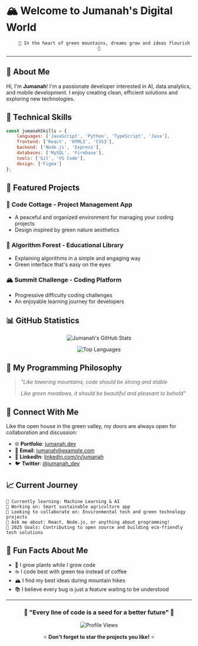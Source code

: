 # 🏔️ Welcome to Jumanah's Digital World

<div align="center">
  
```
    🌿 In the heart of green mountains, dreams grow and ideas flourish 🌿
```

</div>

---

## 🌱 About Me

Hi, I'm **Jumanah**! I'm a passionate developer interested in AI, data analytics, and mobile development. I enjoy creating clean, efficient solutions and exploring new technologies.

## 🍃 Technical Skills

```javascript
const jumanahSkills = {
    languages: ['JavaScript', 'Python', 'TypeScript', 'Java'],
    frontend: ['React', 'HTML5', 'CSS3'],
    backend: ['Node.js', 'Express'],
    databases: ['MySQL', 'Firebase'],
    tools: ['Git', 'VS Code'],
    design: ['Figma']
};
```

## 🌿 Featured Projects

### 🏡 **Code Cottage** - Project Management App
- A peaceful and organized environment for managing your coding projects
- Design inspired by green nature aesthetics

### 🌳 **Algorithm Forest** - Educational Library
- Explaining algorithms in a simple and engaging way
- Green interface that's easy on the eyes

### 🏔️ **Summit Challenge** - Coding Platform
- Progressive difficulty coding challenges
- An enjoyable learning journey for developers

## 📊 GitHub Statistics

<div align="center">
  
![Jumanah's GitHub Stats](https://github-readme-stats.vercel.app/api?username=jumanah&show_icons=true&theme=forest&hide_border=true&bg_color=0d1117&title_color=4ade80&icon_color=22c55e&text_color=c9d1d9)

![Top Languages](https://github-readme-stats.vercel.app/api/top-langs/?username=jumanah&layout=compact&theme=forest&hide_border=true&bg_color=0d1117&title_color=4ade80&text_color=c9d1d9)

</div>

## 🌿 My Programming Philosophy

> *"Like towering mountains, code should be strong and stable*
> 
> *Like green meadows, it should be beautiful and pleasant to behold"*

## 🤝 Connect With Me

Like the open house in the green valley, my doors are always open for collaboration and discussion:

- 🌐 **Portfolio**: [jumanah.dev](https://jumanah.dev)
- 📧 **Email**: jumanah@example.com
- 💼 **LinkedIn**: [linkedin.com/in/jumanah](https://linkedin.com/in/jumanah)
- 🐦 **Twitter**: [@jumanah_dev](https://twitter.com/jumanah_dev)

## 📈 Current Journey

```
🌱 Currently learning: Machine Learning & AI
🔭 Working on: Smart sustainable agriculture app
👯 Looking to collaborate on: Environmental tech and green technology projects
💬 Ask me about: React, Node.js, or anything about programming!
🎯 2025 Goals: Contributing to open source and building eco-friendly tech solutions
```

## 🌟 Fun Facts About Me

- 🌱 I grow plants while I grow code
- ☕ I code best with green tea instead of coffee
- 🏔️ I find my best ideas during mountain hikes
- 📚 I believe every bug is just a feature waiting to be understood

---

<div align="center">
  
### 🌿 "Every line of code is a seed for a better future" 🌿

![Profile Views](https://komarev.com/ghpvc/?username=jumanah&color=green&style=flat-square&label=Profile+Views)

⭐ **Don't forget to star the projects you like!** ⭐

</div>
